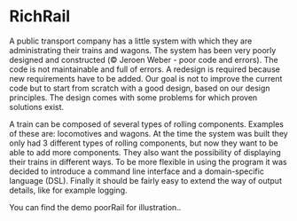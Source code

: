 # RichRail



A public transport company has a little system with which they are administrating their trains and wagons. The system has been very poorly designed and constructed (© Jeroen Weber - poor code and errors). The code is not maintainable and full of errors. A redesign is required because new requirements have to be added. Our goal is not to improve the current code but to start from scratch with a good design, based on our design principles. The design comes with some problems for which proven solutions exist.



 A train can be composed of several types of rolling components.  Examples of these are: locomotives and wagons. At the time the system was built they only had 3 different types of rolling components, but now they want to be able to add more components. They also want the possibility of displaying their trains in different ways. To be more flexible in using the program it was decided to introduce a command line interface and a domain-specific language (DSL). Finally it should be fairly easy to extend the way of output details, like for example logging.


You can find the demo poorRail for illustration..

